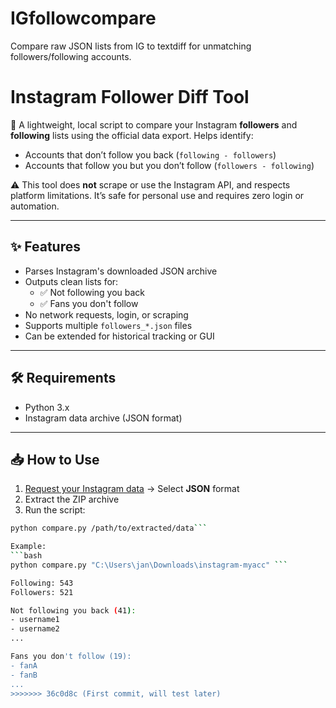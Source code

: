 # IGfollowcompare
Compare raw JSON lists from IG to textdiff for unmatching followers/following accounts.

# Instagram Follower Diff Tool

🧭 A lightweight, local script to compare your Instagram **followers** and **following** lists using the official data export. Helps identify:

- Accounts that don’t follow you back (`following - followers`)
- Accounts that follow you but you don’t follow (`followers - following`)

⚠️ This tool does **not** scrape or use the Instagram API, and respects platform limitations. It’s safe for personal use and requires zero login or automation.

---

## ✨ Features

- Parses Instagram's downloaded JSON archive
- Outputs clean lists for:
  - ✅ Not following you back
  - ✅ Fans you don't follow
- No network requests, login, or scraping
- Supports multiple `followers_*.json` files
- Can be extended for historical tracking or GUI

---

## 🛠 Requirements

- Python 3.x
- Instagram data archive (JSON format)

---

## 📥 How to Use

1. [Request your Instagram data](https://www.instagram.com/download/request/) → Select **JSON** format
2. Extract the ZIP archive
3. Run the script:

```bash
python compare.py /path/to/extracted/data```

Example:
```bash
python compare.py "C:\Users\jan\Downloads\instagram-myacc" ```

Following: 543
Followers: 521

Not following you back (41):
- username1
- username2
...

Fans you don't follow (19):
- fanA
- fanB
...
>>>>>>> 36c0d8c (First commit, will test later)